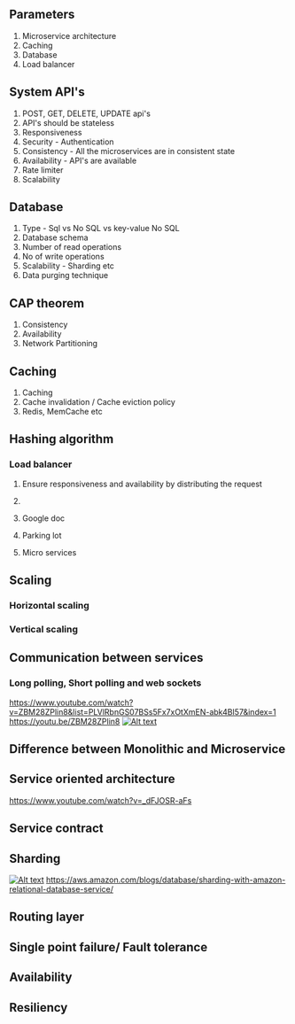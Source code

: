 ## Parameters 
1. Microservice architecture
2. Caching
3. Database
4. Load balancer 

## System API's
1. POST, GET, DELETE, UPDATE api's
2. API's should be stateless
3. Responsiveness 
4. Security - Authentication
5. Consistency - All the microservices are in consistent state
6. Availability - API's are available 
7. Rate limiter
8. Scalability
   
## Database
1. Type - Sql vs No SQL vs key-value No SQL
2. Database schema
3. Number of read operations
4. No of write operations
5. Scalability - Sharding etc
6. Data purging technique

## CAP theorem
1. Consistency
2. Availability
3. Network Partitioning

## Caching
1. Caching 
2. Cache invalidation / Cache eviction policy
2. Redis, MemCache etc

## Hashing algorithm 

### Load balancer
1. Ensure responsiveness and availability by distributing the request
2. 

1. Google doc
2. Parking lot

3. Micro services


## Scaling 
### Horizontal scaling
### Vertical scaling 

## Communication between services
### Long polling, Short polling and web sockets
https://www.youtube.com/watch?v=ZBM28ZPlin8&list=PLVlRbnGS07BSs5Fx7xOtXmEN-abk4BI57&index=1
https://youtu.be/ZBM28ZPlin8
[![Alt text](https://img.youtube.com/vi/hdxdhCpgYo8/0.jpg)](https://www.youtube.com/watch?v=hdxdhCpgYo8)


## Difference between Monolithic and Microservice


## Service oriented architecture
https://www.youtube.com/watch?v=_dFJOSR-aFs

## Service contract 

## Sharding

[![Alt text](https://img.youtube.com/vi/hdxdhCpgYo8/0.jpg)](https://www.youtube.com/watch?v=hdxdhCpgYo8)
https://aws.amazon.com/blogs/database/sharding-with-amazon-relational-database-service/  


## Routing layer

## Single point failure/ Fault tolerance 


## Availability

## Resiliency


